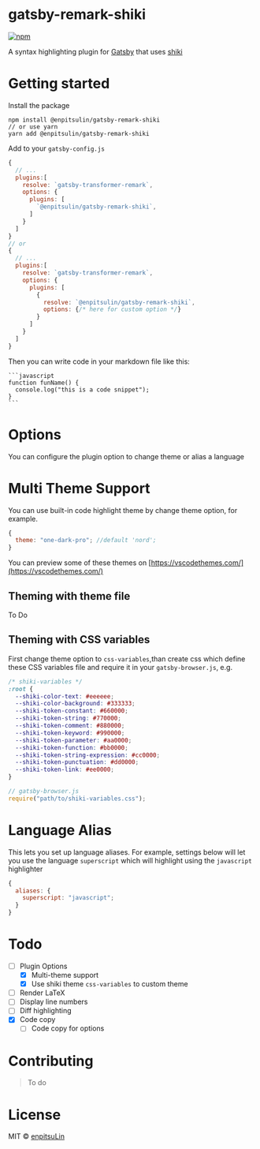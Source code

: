 # gatsby-remark-shiki

[![npm](https://badgen.net/npm/v/@enpitsulin/gatsby-remark-shiki)](https://www.npmjs.com/package/@enpitsulin/gatsby-remark-shiki)

A syntax highlighting plugin for [Gatsby](https://www.gatsbyjs.org/) that uses [shiki](https://github.com/shikijs/shiki)

# Getting started

Install the package

```shell
npm install @enpitsulin/gatsby-remark-shiki
// or use yarn
yarn add @enpitsulin/gatsby-remark-shiki
```

Add to your `gatsby-config.js`

```javascript
{
  // ...
  plugins:[
    resolve: `gatsby-transformer-remark`,
    options: {
      plugins: [
        `@enpitsulin/gatsby-remark-shiki`,
      ]
    }
  ]
}
// or
{
  // ...
  plugins:[
    resolve: `gatsby-transformer-remark`,
    options: {
      plugins: [
        {
          resolve: `@enpitsulin/gatsby-remark-shiki`,
          options: {/* here for custom option */}
        }
      ]
    }
  ]
}
```

Then you can write code in your markdown file like this:

````
```javascript
function funName() {
  console.log("this is a code snippet");
}
```
````

# Options

You can configure the plugin option to change theme or alias a language

# Multi Theme Support

You can use built-in code highlight theme by change theme option, for example.

```javascript
{
  theme: "one-dark-pro"; //default 'nord';
}
```

You can preview some of these themes on [https://vscodethemes.com/](https://vscodethemes.com/)

## Theming with theme file

To Do

## Theming with CSS variables

First change theme option to `css-variables`,than create css which define these CSS variables file and require it in your `gatsby-browser.js`, e.g.

```css
/* shiki-variables */
:root {
  --shiki-color-text: #eeeeee;
  --shiki-color-background: #333333;
  --shiki-token-constant: #660000;
  --shiki-token-string: #770000;
  --shiki-token-comment: #880000;
  --shiki-token-keyword: #990000;
  --shiki-token-parameter: #aa0000;
  --shiki-token-function: #bb0000;
  --shiki-token-string-expression: #cc0000;
  --shiki-token-punctuation: #dd0000;
  --shiki-token-link: #ee0000;
}
```

```javascript
// gatsby-browser.js
require("path/to/shiki-variables.css");
```

# Language Alias

This lets you set up language aliases. For example, settings below will let you use the language `superscript` which will highlight using the `javascript` highlighter

```javascript
{
  aliases: {
    superscript: "javascript";
  }
}
```

# Todo

- [ ] Plugin Options
  - [x] Multi-theme support
  - [x] Use shiki theme `css-variables` to custom theme
- [ ] Render LaTeX
- [ ] Display line numbers
- [ ] Diff highlighting
- [x] Code copy
  - [ ] Code copy for options

# Contributing

> To do

# License

MIT © [enpitsuLin](https://github.com/enpitsuLin)
